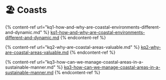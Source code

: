 # 🏖 Coasts

{% content-ref url="kq1-how-and-why-are-coastal-environments-different-and-dynamic.md" %}
[kq1-how-and-why-are-coastal-environments-different-and-dynamic.md](kq1-how-and-why-are-coastal-environments-different-and-dynamic.md)
{% endcontent-ref %}

{% content-ref url="kq2-why-are-coastal-areas-valuable.md" %}
[kq2-why-are-coastal-areas-valuable.md](kq2-why-are-coastal-areas-valuable.md)
{% endcontent-ref %}

{% content-ref url="kq3-how-can-we-manage-coastal-areas-in-a-sustainable-manner.md" %}
[kq3-how-can-we-manage-coastal-areas-in-a-sustainable-manner.md](kq3-how-can-we-manage-coastal-areas-in-a-sustainable-manner.md)
{% endcontent-ref %}
